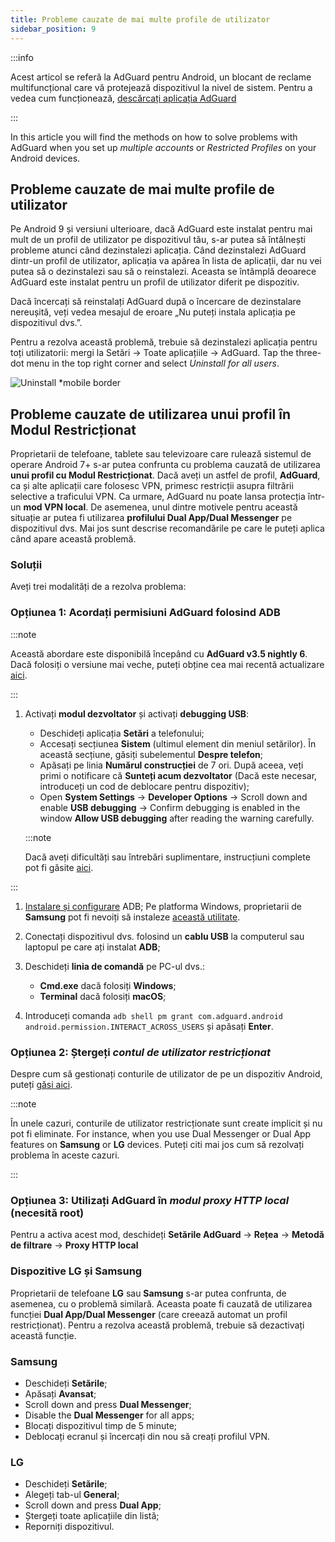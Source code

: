 ```yaml
---
title: Probleme cauzate de mai multe profile de utilizator
sidebar_position: 9
---
```


:::info

Acest articol se referă la AdGuard pentru Android, un blocant de reclame multifuncțional care vă protejează dispozitivul la nivel de sistem. Pentru a vedea cum funcționează, [descărcați aplicația AdGuard](https://agrd.io/download-kb-adblock)

:::

In this article you will find the methods on how to solve problems with AdGuard when you set up *multiple accounts* or *Restricted Profiles* on your Android devices.

## Probleme cauzate de mai multe profile de utilizator

Pe Android 9 și versiuni ulterioare, dacă AdGuard este instalat pentru mai mult de un profil de utilizator pe dispozitivul tău, s-ar putea să întâlnești probleme atunci când dezinstalezi aplicația. Când dezinstalezi AdGuard dintr-un profil de utilizator, aplicația va apărea în lista de aplicații, dar nu vei putea să o dezinstalezi sau să o reinstalezi. Aceasta se întâmplă deoarece AdGuard este instalat pentru un profil de utilizator diferit pe dispozitiv.

Dacă încercați să reinstalați AdGuard după o încercare de dezinstalare nereușită, veți vedea mesajul de eroare „Nu puteți instala aplicația pe dispozitivul dvs.”.

Pentru a rezolva această problemă, trebuie să dezinstalezi aplicația pentru toți utilizatorii: mergi la Setări → Toate aplicațiile → AdGuard. Tap the three-dot menu in the top right corner and select *Uninstall for all users*.

![Uninstall *mobile border](https://cdn.adtidy.org/blog/new/tu49hmultiple_users.png)

## Probleme cauzate de utilizarea unui profil în Modul Restricționat

Proprietarii de telefoane, tablete sau televizoare care rulează sistemul de operare Android 7+ s-ar putea confrunta cu problema cauzată de utilizarea **unui profil cu Modul Restricționat**. Dacă aveți un astfel de profil, **AdGuard**, ca și alte aplicații care folosesc VPN, primesc restricții asupra filtrării selective a traficului VPN. Ca urmare, AdGuard nu poate lansa protecția într-un **mod VPN local**. De asemenea, unul dintre motivele pentru această situație ar putea fi utilizarea **profilului Dual App/Dual Messenger** pe dispozitivul dvs. Mai jos sunt descrise recomandările pe care le puteți aplica când apare această problemă.

### Soluții

Aveți trei modalități de a rezolva problema:

### Opțiunea 1: Acordați permisiuni AdGuard folosind ADB

:::note

Această abordare este disponibilă începând cu **AdGuard v3.5 nightly 6**. Dacă folosiți o versiune mai veche, puteți obține cea mai recentă actualizare [aici](https://adguard.com/adguard-android/overview.html).

:::

1. Activați **modul dezvoltator** și activați **debugging USB**:

    - Deschideți aplicația **Setări** a telefonului;
    - Accesați secțiunea **Sistem** (ultimul element din meniul setărilor). În această secțiune, găsiți subelementul **Despre telefon**;
    - Apăsați pe linia **Numărul construcției** de 7 ori. După aceea, veți primi o notificare că **Sunteți acum dezvoltator** (Dacă este necesar, introduceți un cod de deblocare pentru dispozitiv);
    - Open **System Settings** → **Developer Options** → Scroll down and enable **USB debugging** → Confirm debugging is enabled in the window **Allow USB debugging** after reading the warning carefully.

    :::note

    Dacă aveți dificultăți sau întrebări suplimentare, instrucțiuni complete pot fi găsite [aici](https://developer.android.com/studio/debug/dev-options).


:::

1. [Instalare și configurare](https://www.xda-developers.com/install-adb-windows-macos-linux/) ADB; Pe platforma Windows, proprietarii de **Samsung** pot fi nevoiți să instaleze [această utilitate](https://developer.samsung.com/mobile/android-usb-driver.html).

1. Conectați dispozitivul dvs. folosind un **cablu USB** la computerul sau laptopul pe care ați instalat **ADB**;

1. Deschideți **linia de comandă** pe PC-ul dvs.:

    - **Cmd.exe** dacă folosiți **Windows**;
    - **Terminal** dacă folosiți **macOS**;

1. Introduceți comanda `adb shell pm grant com.adguard.android android.permission.INTERACT_ACROSS_USERS` și apăsați **Enter**.

### Opțiunea 2: Ștergeți *contul de utilizator restricționat*

Despre cum să gestionați conturile de utilizator de pe un dispozitiv Android, puteți [găsi aici](https://support.google.com/a/answer/6223444?hl=en).

:::note

În unele cazuri, conturile de utilizator restricționate sunt create implicit și nu pot fi eliminate. For instance, when you use Dual Messenger or Dual App features on **Samsung** or **LG** devices. Puteți citi mai jos cum să rezolvați problema în aceste cazuri.

:::

### Opțiunea 3: Utilizați AdGuard în *modul proxy HTTP local* (necesită root)

Pentru a activa acest mod, deschideți **Setările AdGuard** → **Rețea** → **Metodă de filtrare** → **Proxy HTTP local**

### Dispozitive LG și Samsung

Proprietarii de telefoane **LG** sau **Samsung** s-ar putea confrunta, de asemenea, cu o problemă similară. Aceasta poate fi cauzată de utilizarea funcției **Dual App/Dual Messenger** (care creează automat un profil restricționat). Pentru a rezolva această problemă, trebuie să dezactivați această funcție.

### Samsung

- Deschideți **Setările**;
- Apăsați **Avansat**;
- Scroll down and press **Dual Messenger**;
- Disable the **Dual Messenger** for all apps;
- Blocați dispozitivul timp de 5 minute;
- Deblocați ecranul și încercați din nou să creați profilul VPN.

### LG

- Deschideți **Setările**;
- Alegeți tab-ul **General**;
- Scroll down and press **Dual App**;
- Ștergeți toate aplicațiile din listă;
- Reporniți dispozitivul.
